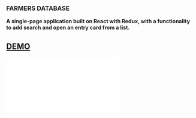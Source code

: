 ### FARMERS DATABASE

**A single-page application built on React with Redux, with a functionality to add search and open an entry card from a list.**

## [DEMO](https://microieva.github.io/farmers-database/)

![](scr.pdf)


